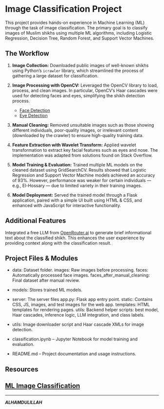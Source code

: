 # Image Classification Project
This project provides hands-on experience in Machine Learning (ML) through the task of image classification. The primary goal is to classify images of Muslim shikhs using multiple ML algorithms, including Logistic Regression, Decision Tree, Random Forest, and Support Vector Machines.


## The Workflow
1. **Image Collection:** Downloaded public images of well-known shikhs using Python’s `icrawler` library, which streamlined the process of gathering a large dataset for classification.
   
2. **Image Processing with OpenCV:** Leveraged the OpenCV library to load, process, and clean images. In particular, OpenCV’s Haar cascades were used for detecting faces and eyes, simplifying the shikh detection process.
   * [Face Detection](https://github.com/opencv/opencv/blob/4.x/data/haarcascades/haarcascade_frontalface_default.xml)
   * [Eye Detection](https://github.com/opencv/opencv/blob/4.x/data/haarcascades/haarcascade_eye.xml)
     
3. **Manual Cleaning:** Removed unsuitable images such as those showing different individuals, poor-quality images, or irrelevant content (downloaded by the crawler) to ensure high-quality training data.
   
4. **Feature Extraction with Wavelet Transform:** Applied wavelet transformation to extract key facial features such as eyes and nose. The implementation was adapted from solutions found on Stack Overflow.
  
5. **Model Training & Evaluation:** Trained multiple ML models on the cleaned dataset using GridSearchCV. Results showed that Logistic Regression and Support Vector Machine models achieved an accuracy of 93%. However, performance was weaker for certain individuals — e.g., El-Hossary — due to limited variety in their training images.
   
6. **Model Deployment:** Served the trained model through a Flask application, paired with a simple UI built using HTML & CSS, and enhanced with JavaScript for interactive functionality.


## Additional Features
Integrated a free LLM from [OpenRouter.ai](https://openrouter.ai/) to generate brief informational text about the classified shikh. This enhances the user experience by providing context along with the classification result.


## Project Files & Modules

- data:  Dataset folder.
   images: Raw images before processing.
   faces: Automatically processed face images.
   faces_after_manual_cleaning: Final dataset after manual review.

- models: Stores trained ML models.

- server: The server files
   app.py: Flask app entry point.
   static: Contains CSS, JS, images, and test images for the web app.
   templates: HTML templates for rendering pages.
   utils: Backend helper scripts: best model, Haar cascades, inference logic, LLM integration, and class labels.

- utils: Image downloader script and Haar cascade XMLs for image detection.
  
- classification.ipynb – Jupyter Notebook for model training and evaluation.

- README.md – Project documentation and usage instructions.


## Resources
  [ML Image Classification](https://www.youtube.com/playlist?list=PLeo1K3hjS3uvaRHZLl-jLovIjBP14QTXc)
---
---
***ALHAMDULILLAH***
   

  
